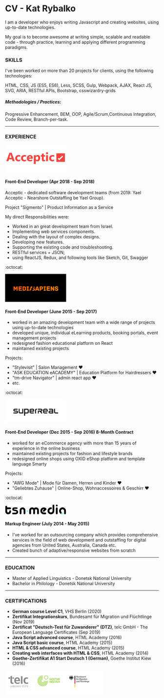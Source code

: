 # CV - Kat Rybalko

I am a developer who enjoys writing Javascript and creating websites, using up-to-date technologies.

My goal is to become awesome at writing simple, scalable and readable code - through practice, learning and applying different programming paradigms.

### SKILLS

I've been worked on more than 20 projects for clients, using the following technologies:

HTML, CSS, JS (ES5, ES6), Less, SCSS, Gulp, Webpack, AJAX, React JS, SVG, ARIA, RESTful APIs, Bootstrap, csswizardry-grids

##### Methodologies / Practices:

Progressive Enhancement, BEM, OOP, Agile/Scrum,Continuous Integration, Code Review, Branch-per-task.

---

### EXPERIENCE

<img src="./asserts/acceptic.png" width="200">

#### Front-End Developer (Apr 2018 - Sep 2018)
Acceptic - dedicated software development teams (from 2019: Yael Acceptic - Nearshore Outstaffing be Yael Group).

Project "Sigmento" |  Product Information as a Service

My direct Responsibilities were:
- Worked in an great development team from Israel.
- Implementing web services components.
- Dealing with the layout of complex designs.
- Developing new features.
- Supporting the existing code and troubleshooting.
- RESTful services + JSON;
- using ReactJS, Redux, and following tools like Sketch, Git, Swagger



:octocat:

<img src="./asserts/ms.png" width="200">

#### Front-End Developer (June 2015 - Sep 2017)
- worked in an amazing development team with a wide range of projects using up-to-date technologies
- developed unique, individual eLearning products, booking portals, event management projects
- redesigned fashion educational platform on React
- maintained existing projects

Projects:
- "Stylevisit" |  Salon Management ♥
- "ASK EDUCATION eACADEMY" | Education Platform for Hairdressers ♥
- "tm-drive Navigator" |  admin react app ♥
- etc.

:octocat:

<img src="./asserts/sr.jpg" width="200">

#### Front-End Developer (Dec 2015 - Sep 2016) 8-Month Contract

- worked for an eCommerce agency with more than 15 years of experience in the online business
- maintained existing projects for fashion and lifestyle brands
- redesigned online shops using OXID eShop platform and template language Smarty

Projects:
- "AWG Mode" |  Mode für Damen, Herren und Kinder ♥
- "Geliebtes Zuhause" |  Online-Shop, Wohnaccessoires & Geschirr ♥

:octocat:

<img src="./asserts/tsn.png" width="200">

#### Markup Engineer (July 2014 - May 2015)
- I've worked for an outsourcing company which provides comprehensive services in the field of web development and outstaffing for digital agencies from United States, Australia, Canada etc.
- Created bunch of adaptive/responsive websites from scratch

---

### EDUCATION
- Master of Applied Linguistics - Donetsk National University
- Bachelor in Philology - Donetsk National University

---

### CERTIFICATIONS

- **German course Level C1**, VHS Berlin (2020)
- **Zertifikat Integrationskurs**, Bundesamt für Migration und Flüchtlinge (Nov 2019)
- **Zertificat "Deutsch-Test für Zuwanderer" (DTZ)**,
telc GmbH - The European Language Certificates (Sep 2019)
- **Java Script advanced course**, HTML Academy (2016)
- **Java Script basic course**, HTML Academy (2015)
- **HTML & CSS advanced course**, HTML Academy (2015)
- **Creating web interfaces with HTML & CSS**, HTML Academy (2014)
- **Goethe-Zertifikat A1 Start Deutsch 1 (German)**, Goethe Institut Kiew (2016)

<img src="./asserts/cert.png" width="320" >

